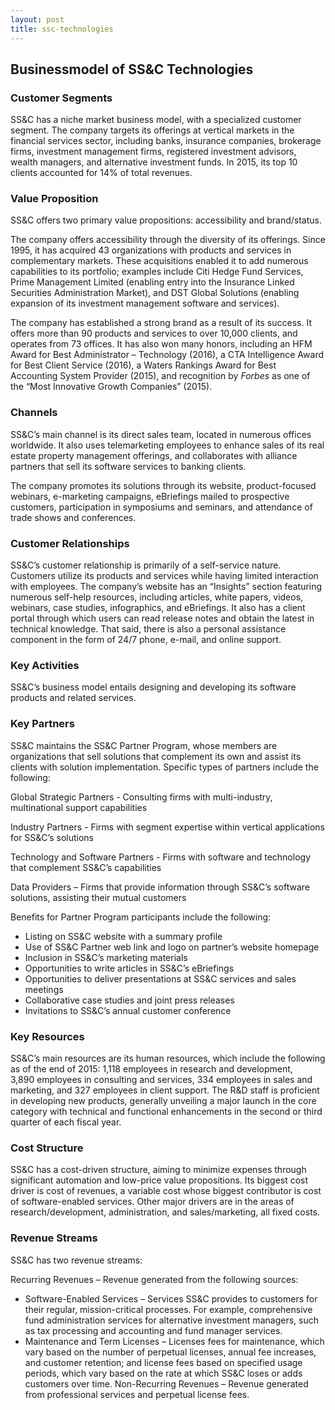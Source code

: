 ```yaml
---
layout: post
title: ssc-technologies
---
```


Businessmodel of SS&C Technologies
-----------------------------------

### Customer Segments

SS&C has a niche market business model, with a specialized customer segment. The company targets its offerings at vertical markets in the financial services sector, including banks, insurance companies, brokerage firms, investment management firms, registered investment advisors, wealth managers, and alternative investment funds. In 2015, its top 10 clients accounted for 14% of total revenues.

### Value Proposition

SS&C offers two primary value propositions: accessibility and brand/status.

The company offers accessibility through the diversity of its offerings. Since 1995, it has acquired 43 organizations with products and services in complementary markets. These acquisitions enabled it to add numerous capabilities to its portfolio; examples include Citi Hedge Fund Services, Prime Management Limited (enabling entry into the Insurance Linked Securities Administration Market), and DST Global Solutions (enabling expansion of its investment management software and services).

The company has established a strong brand as a result of its success. It offers more than 90 products and services to over 10,000 clients, and operates from 73 offices. It has also won many honors, including an HFM Award for Best Administrator – Technology (2016), a CTA Intelligence Award for Best Client Service (2016), a Waters Rankings Award for Best Accounting System Provider (2015), and recognition by *Forbes* as one of the “Most Innovative Growth Companies” (2015).

### Channels

SS&C’s main channel is its direct sales team, located in numerous offices worldwide. It also uses telemarketing employees to enhance sales of its real estate property management offerings, and collaborates with alliance partners that sell its software services to banking clients.

The company promotes its solutions through its website, product-focused webinars, e-marketing campaigns, eBriefings mailed to prospective customers, participation in symposiums and seminars, and attendance of trade shows and conferences.

### Customer Relationships

SS&C’s customer relationship is primarily of a self-service nature. Customers utilize its products and services while having limited interaction with employees. The company’s website has an “Insights” section featuring numerous self-help resources, including articles, white papers, videos, webinars, case studies, infographics, and eBriefings. It also has a client portal through which users can read release notes and obtain the latest in technical knowledge. That said, there is also a personal assistance component in the form of 24/7 phone, e-mail, and online support.

### Key Activities

SS&C’s business model entails designing and developing its software products and related services.

### Key Partners

SS&C maintains the SS&C Partner Program, whose members are organizations that sell solutions that complement its own and assist its clients with solution implementation. Specific types of partners include the following:

Global Strategic Partners - Consulting firms with multi-industry, multinational support capabilities

Industry Partners - Firms with segment expertise within vertical applications for SS&C’s solutions

Technology and Software Partners - Firms with software and technology that complement SS&C’s capabilities

Data Providers – Firms that provide information through SS&C’s software solutions, assisting their mutual customers

Benefits for Partner Program participants include the following:

 * Listing on SS&C website with a summary profile
* Use of SS&C Partner web link and logo on partner’s website homepage
* Inclusion in SS&C’s marketing materials
* Opportunities to write articles in SS&C’s eBriefings
* Opportunities to deliver presentations at SS&C services and sales meetings
* Collaborative case studies and joint press releases
* Invitations to SS&C’s annual customer conference
 ### Key Resources

SS&C’s main resources are its human resources, which include the following as of the end of 2015: 1,118 employees in research and development, 3,890 employees in consulting and services, 334 employees in sales and marketing, and 327 employees in client support. The R&D staff is proficient in developing new products, generally unveiling a major launch in the core category with technical and functional enhancements in the second or third quarter of each fiscal year.

### Cost Structure

SS&C has a cost-driven structure, aiming to minimize expenses through significant automation and low-price value propositions. Its biggest cost driver is cost of revenues, a variable cost whose biggest contributor is cost of software-enabled services. Other major drivers are in the areas of research/development, administration, and sales/marketing, all fixed costs.

### Revenue Streams

SS&C has two revenue streams:

Recurring Revenues – Revenue generated from the following sources:

 * Software-Enabled Services – Services SS&C provides to customers for their regular, mission-critical processes. For example, comprehensive fund administration services for alternative investment managers, such as tax processing and accounting and fund manager services.
* Maintenance and Term Licenses – Licenses fees for maintenance, which vary based on the number of perpetual licenses, annual fee increases, and customer retention; and license fees based on specified usage periods, which vary based on the rate at which SS&C loses or adds customers over time.
 Non-Recurring Revenues – Revenue generated from professional services and perpetual license fees.
